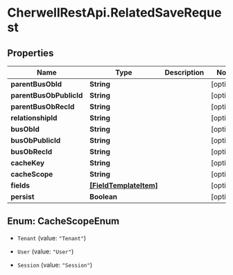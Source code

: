 # CherwellRestApi.RelatedSaveRequest

## Properties
Name | Type | Description | Notes
------------ | ------------- | ------------- | -------------
**parentBusObId** | **String** |  | [optional] 
**parentBusObPublicId** | **String** |  | [optional] 
**parentBusObRecId** | **String** |  | [optional] 
**relationshipId** | **String** |  | [optional] 
**busObId** | **String** |  | [optional] 
**busObPublicId** | **String** |  | [optional] 
**busObRecId** | **String** |  | [optional] 
**cacheKey** | **String** |  | [optional] 
**cacheScope** | **String** |  | [optional] 
**fields** | [**[FieldTemplateItem]**](FieldTemplateItem.md) |  | [optional] 
**persist** | **Boolean** |  | [optional] 


<a name="CacheScopeEnum"></a>
## Enum: CacheScopeEnum


* `Tenant` (value: `"Tenant"`)

* `User` (value: `"User"`)

* `Session` (value: `"Session"`)




